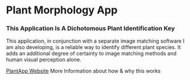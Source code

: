 # Plant Morphology App
 
### This Application Is A Dichotomous Plant Identification Key

This application, in conjunction with a separate image matching software I am also developing, is a reliable way to identify different plant species. It adds an additional degree of certainty to image matching methods and human visual perception alone.

[PlantApp Website](http://mezcel.wixsite.com/plantmorphology) More Information about how & why this works
